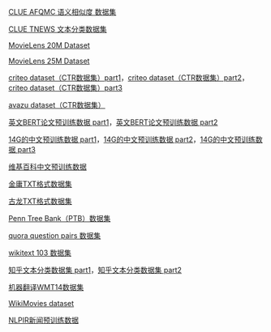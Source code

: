
[CLUE AFQMC 语义相似度 数据集](https://download.csdn.net/download/guotong1988/88086232)

[CLUE TNEWS 文本分类数据集](https://download.csdn.net/download/guotong1988/88086230)

[MovieLens 20M Dataset](https://download.csdn.net/download/guotong1988/85505311)

[MovieLens 25M Dataset](https://download.csdn.net/download/guotong1988/85396205)

[criteo dataset（CTR数据集）part1](https://download.csdn.net/download/guotong1988/85042834)，[criteo dataset（CTR数据集）part2](https://download.csdn.net/download/guotong1988/85042833)，[criteo dataset（CTR数据集）part3](https://download.csdn.net/download/guotong1988/85042767)

[avazu dataset（CTR数据集）](https://download.csdn.net/download/guotong1988/85041982)

[英文BERT论文预训练数据 part1](https://download.csdn.net/download/guotong1988/16200194)，[英文BERT论文预训练数据 part2](https://download.csdn.net/download/guotong1988/16200758)

[14G的中文预训练数据 part1](https://download.csdn.net/download/guotong1988/12599202)，[14G的中文预训练数据 part2](https://download.csdn.net/download/guotong1988/12599183)，[14G的中文预训练数据 part3](https://download.csdn.net/download/guotong1988/12599200)

[维基百科中文预训练数据](https://download.csdn.net/download/guotong1988/12599092)

[金庸TXT格式数据集](https://download.csdn.net/download/guotong1988/11019491)

[古龙TXT格式数据集](https://download.csdn.net/download/guotong1988/11078785)

[Penn Tree Bank（PTB）数据集](https://download.csdn.net/download/guotong1988/10982561)

[quora question pairs 数据集](https://download.csdn.net/download/guotong1988/10858364)

[wikitext 103 数据集](https://download.csdn.net/download/guotong1988/10968818)

[知乎文本分类数据集 part1](https://download.csdn.net/download/guotong1988/10544080)，[知乎文本分类数据集 part2](https://download.csdn.net/download/guotong1988/10544109)

[机器翻译WMT14数据集](https://download.csdn.net/download/guotong1988/10335625)

[WikiMovies dataset](https://download.csdn.net/download/guotong1988/10282115)

[NLPIR新闻预训练数据](https://download.csdn.net/download/guotong1988/88275803)


